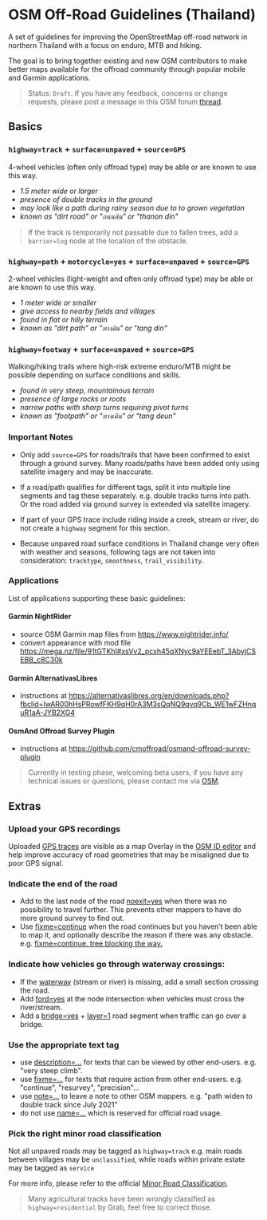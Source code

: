 # OSM Off-Road Guidelines (Thailand)

A set of guidelines for improving the OpenStreetMap off-road network in northern Thailand with a focus on enduro, MTB and hiking.

The goal is to bring together existing and new OSM contributors to make better maps available for the offroad community through popular mobile and Garmin applications.

> Status: `Draft`. If you have any feedback, concerns or change requests, please post a message in this OSM forum [thread](https://forum.openstreetmap.org/viewtopic.php?pid=841479).

## Basics

### `highway=track` + `surface=unpaved` + `source=GPS`

4-wheel vehicles (often only offroad type) may be able or are known to use this way. 

- *1.5 meter wide or larger*
- *presence of double tracks in the ground*
- *may look like a path during rainy season due to to grown vegetation*
- *known as "dirt road" or "ถนนดิน" or "thanon din"*

> If the track is temporarily not passable due to fallen trees, add a `barrier=log` node at the location of the obstacle.

### `highway=path` + `motorcycle=yes` + `surface=unpaved` + `source=GPS`

2-wheel vehicles (light-weight and often only offroad type) may be able or are known to use this way.

- *1 meter wide or smaller*
- *give access to nearby fields and villages*
- *found in flat or hilly terrain*
- *known as "dirt path" or "ทางดิน" or "tang din"*

### `highway=footway` + `surface=unpaved` + `source=GPS`

Walking/hiking trails where high-risk extreme enduro/MTB might be possible depending on surface conditions and skills.

- *found in very steep, mountainous terrain*
- *presence of large rocks or roots*
- *narrow paths with sharp turns requiring pivot turns*
- *known as "footpath" or "ทางเดิน" or "tang deun"*

### Important Notes

- Only add `source=GPS` for roads/trails that have been confirmed to exist through a ground survey. Many roads/paths have been added only using satellite imagery and may be inaccurate.

- If a road/path qualifies for different tags, split it into multiple line segments and tag these separately. e.g. double tracks turns into path. Or the road added via ground survey is extended via satellite imagery.

- If part of your GPS trace include riding inside a creek, stream or river, do not create a `highway` segment for this section.

- Because unpaved road surface conditions in Thailand change very often with weather and seasons, following tags are not taken into consideration: `tracktype`, `smoothness`, `trail_visibility`. 

### Applications

List of applications supporting these basic guidelines:

#### Garmin NightRider

- source OSM Garmin map files from https://www.nightrider.info/ 
- convert appearance with mod file https://mega.nz/file/91tGTKhI#xsVv2_pcxh45qXNyc9aYEEebT_3AbyjCSEBB_c8C30k

#### Garmin AlternativasLibres

- instructions at https://alternativaslibres.org/en/downloads.php?fbclid=IwAR00hHsPRowfFKH9qH0rA3M3sQqNQ9qvq9Cb_WE1wFZHnquR1aA-JYB2XG4

#### OsmAnd Offroad Survey Plugin

- instructions at https://github.com/cmoffroad/osmand-offroad-survey-plugin

> Currently in testing phase, welcoming beta users, if you have any technical issues or questions, please contact me via [OSM](https://www.openstreetmap.org/message/new/cmoffroad).

## Extras

### Upload your GPS recordings

Uploaded [GPS traces](https://www.openstreetmap.org/traces) are visible as a map Overlay in the [OSM ID editor](https://www.openstreetmap.org/edit) and help improve accuracy of road geometries that may be misaligned due to poor GPS signal.

### Indicate the end of the road

- Add to the last node of the road [noexit=yes](https://wiki.openstreetmap.org/wiki/Key:noexit) when there was no possibility to travel further. This prevents other mappers to have do more ground survey to find out.
- Use [fixme=continue](https://wiki.openstreetmap.org/wiki/Key:fixme) when the road continues but you haven’t been able to map it, and optionally describe the reason if there was any obstacle. e.g. [fixme=continue. tree blocking the way.](https://wiki.openstreetmap.org/wiki/Key:fixme)

### Indicate how vehicles go through waterway crossings:

- If the [waterway](https://wiki.openstreetmap.org/wiki/Key:waterway) (stream or river) is missing, add a small section crossing the road.
- Add [ford=yes](https://wiki.openstreetmap.org/wiki/Key:ford) at the node intersection when vehicles must cross the river/stream. 
- Add a [bridge=yes](https://wiki.openstreetmap.org/wiki/Key:bridge) + [layer=1](https://wiki.openstreetmap.org/wiki/Key:layer) road segment when traffic can go over a bridge.

### Use the appropriate text tag

- use [description=...](https://wiki.openstreetmap.org/wiki/Key:description) for texts that can be viewed by other end-users. e.g. "very steep climb".
- use [fixme=...](https://wiki.openstreetmap.org/wiki/Key:fixme) for texts that require action from other end-users. e.g. "continue", "resurvey", "precision"...
- use [note=...](https://wiki.openstreetmap.org/wiki/Key:note) to leave a note to other OSM mappers.  e.g. "path widen to double track since July 2021"
- do not use [name=...](https://wiki.openstreetmap.org/wiki/Key:name) which is reserved for official road usage.

### Pick the right minor road classification

Not all unpaved roads may be tagged as `highway=track` e.g. main roads between villages may be `unclassified`, while roads within private estate may be tagged as `service` 

For more info, please refer to the official [Minor Road Classification](https://wiki.openstreetmap.org/wiki/WikiProject_Thailand#Rough_guidelines_for_minor_highway_tag_decision-making_.28useful_in_most_cases.29).

> Many agricultural tracks have been wrongly classified as `highway=residential` by Grab, feel free to correct those.

